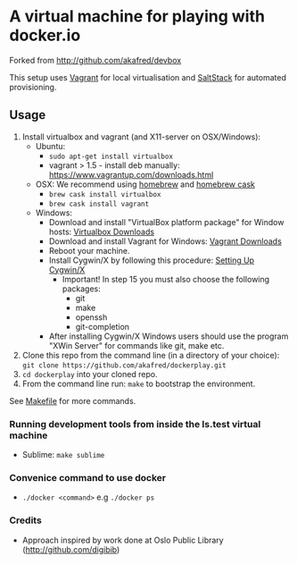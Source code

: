 A virtual machine for playing with docker.io
===

Forked from http://github.com/akafred/devbox

This setup uses [Vagrant](http://www.vagrantup.com/) for local virtualisation 
and [SaltStack](http://docs.saltstack.com/) for automated provisioning.

## Usage

1. Install virtualbox and vagrant (and X11-server on OSX/Windows):
    - Ubuntu: 
        * `sudo apt-get install virtualbox`
        * vagrant > 1.5 - install deb manually: https://www.vagrantup.com/downloads.html
    - OSX: We recommend using [homebrew](http://brew.sh/) and [homebrew cask](http://caskroom.io/)
        * `brew cask install virtualbox`
        * `brew cask install vagrant`
    - Windows:
        * Download and install "VirtualBox platform package" for Window hosts: [Virtualbox Downloads](https://www.virtualbox.org/wiki/Downloads)
        * Download and install Vagrant for Windows: [Vagrant Downloads](https://www.vagrantup.com/downloads)
        * Reboot your machine.
        * Install Cygwin/X by following this procedure: [Setting Up Cygwin/X](http://x.cygwin.com/docs/ug/setup.html)
          - Important! In step 15 you must also choose the following packages:
            * git
            * make
            * openssh
            * git-completion
        * After installing Cygwin/X Windows users should use the program "XWin Server" for commands like git, make etc. 
2. Clone this repo from the command line (in a directory of your choice): 
   ```git clone https://github.com/akafred/dockerplay.git``` 
3. `cd dockerplay` into your cloned repo.
4. From the command line run: `make` to bootstrap the environment.

See [Makefile](Makefile) for more commands.

### Running development tools from inside the ls.test virtual machine

* Sublime: `make sublime`

### Convenice command to use docker

* `./docker <command>` e.g `./docker ps`

### Credits 

- Approach inspired by work done at Oslo Public Library (http://github.com/digibib)

